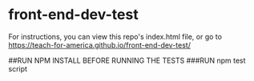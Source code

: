 # front-end-dev-test

For instructions, you can view this repo's index.html file, or go to
<a href="https://teach-for-america.github.io/front-end-dev-test/">https://teach-for-america.github.io/front-end-dev-test/</a>

##RUN NPM INSTALL BEFORE RUNNING THE TESTS
###RUN npm test script
